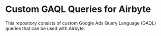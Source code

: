 # Custom GAQL Queries for Airbyte
This repository consists of custom Google Ads Query Language (GAQL) queries that can be used with Airbyte.

